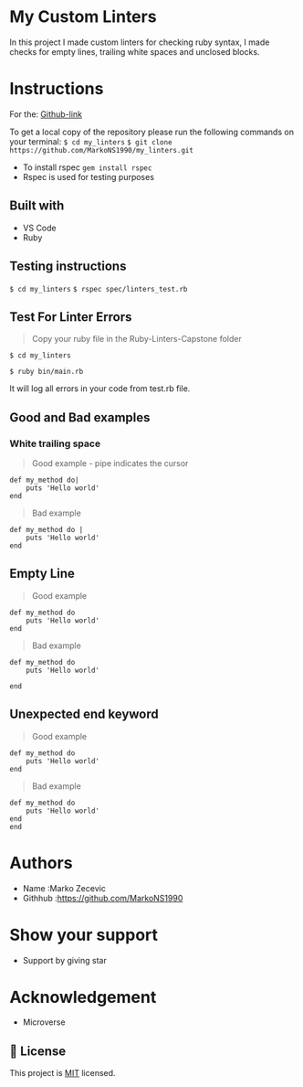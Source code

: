 # My Custom Linters

In this project I made custom linters for checking ruby syntax, I made checks for empty lines, trailing white spaces and unclosed blocks.

# Instructions

For the: [Github-link](https://github.com/MarkoNS1990/my_linters)

To get a local copy of the repository please run the following commands on your terminal:
`$ cd my_linters`
`$ git clone https://github.com/MarkoNS1990/my_linters.git`

- To install rspec `gem install rspec`
- Rspec is used for testing purposes

## Built with

- VS Code
- Ruby

## Testing instructions

`$ cd my_linters`
`$ rspec spec/linters_test.rb`

## Test For Linter Errors

> Copy your ruby file in the Ruby-Linters-Capstone folder

```
$ cd my_linters
```

```
$ ruby bin/main.rb
```

It will log all errors in your code from test.rb file.

## Good and Bad examples

### **White trailing space**

> Good example - pipe indicates the cursor

```
def my_method do|
    puts 'Hello world'
end
```

> Bad example

```
def my_method do |
    puts 'Hello world'
end
```

## Empty Line

> Good example

```
def my_method do
    puts 'Hello world'
end
```

> Bad example

```
def my_method do
    puts 'Hello world'

end
```

## Unexpected end keyword

> Good example

```
def my_method do
    puts 'Hello world'
end
```

> Bad example

```
def my_method do
    puts 'Hello world'
end
end
```

# Authors

- Name :Marko Zecevic
- Githhub :https://github.com/MarkoNS1990

# Show your support

- Support by giving star

# Acknowledgement

- Microverse

## 📝 License

This project is [MIT](https://github.com/git/git-scm.com/blob/master/MIT-LICENSE.txt) licensed.
